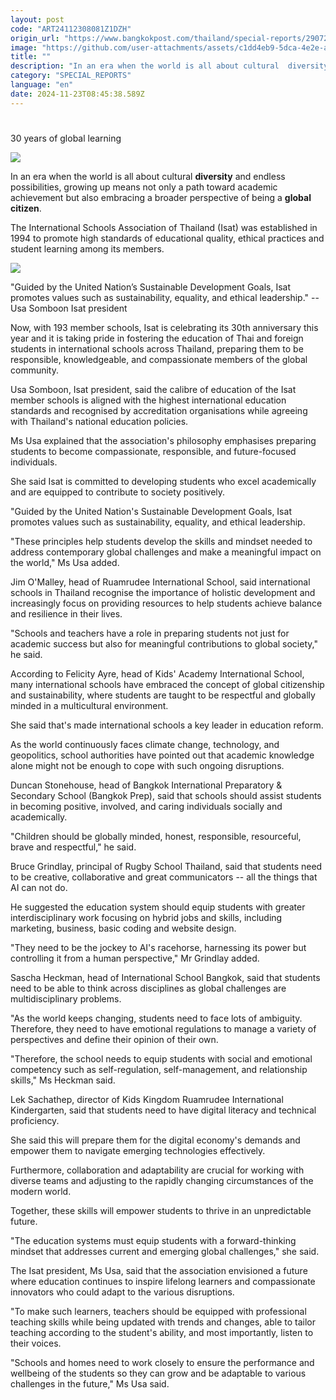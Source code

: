 ```yaml
---
layout: post
code: "ART24112308081Z1DZH"
origin_url: "https://www.bangkokpost.com/thailand/special-reports/2907252/30-years-of-global-learning"
image: "https://github.com/user-attachments/assets/c1dd4eb9-5dca-4e2e-aa39-dab927eb185d"
title: ""
description: "In an era when the world is all about cultural  diversity  and endless possibilities, growing up means not only a path toward academic achievement but also embracing a broader perspective of being a  global citizen ."
category: "SPECIAL_REPORTS"
language: "en"
date: 2024-11-23T08:45:38.589Z
---
```


# 

30 years of global learning

![](https://github.com/user-attachments/assets/4393f792-c282-4040-9af9-11fd69d935c1)

In an era when the world is all about cultural **diversity** and endless possibilities, growing up means not only a path toward academic achievement but also embracing a broader perspective of being a **global citizen**.

The International Schools Association of Thailand (Isat) was established in 1994 to promote high standards of educational quality, ethical practices and student learning among its members.

![](https://github.com/user-attachments/assets/6413ac34-b4ba-4c4f-97c8-1bbca5e46794)

"Guided by the United Nation’s Sustainable Development Goals, Isat promotes values such as sustainability, equality, and ethical leadership." -- Usa Somboon Isat president

Now, with 193 member schools, Isat is celebrating its 30th anniversary this year and it is taking pride in fostering the education of Thai and foreign students in international schools across Thailand, preparing them to be responsible, knowledgeable, and compassionate members of the global community.

Usa Somboon, Isat president, said the calibre of education of the Isat member schools is aligned with the highest international education standards and recognised by accreditation organisations while agreeing with Thailand's national education policies.

Ms Usa explained that the association's philosophy emphasises preparing students to become compassionate, responsible, and future-focused individuals.

She said Isat is committed to developing students who excel academically and are equipped to contribute to society positively.

"Guided by the United Nation's Sustainable Development Goals, Isat promotes values such as sustainability, equality, and ethical leadership.

"These principles help students develop the skills and mindset needed to address contemporary global challenges and make a meaningful impact on the world," Ms Usa added.

Jim O'Malley, head of Ruamrudee International School, said international schools in Thailand recognise the importance of holistic development and increasingly focus on providing resources to help students achieve balance and resilience in their lives.

"Schools and teachers have a role in preparing students not just for academic success but also for meaningful contributions to global society," he said.

According to Felicity Ayre, head of Kids' Academy International School, many international schools have embraced the concept of global citizenship and sustainability, where students are taught to be respectful and globally minded in a multicultural environment.

She said that's made international schools a key leader in education reform.

As the world continuously faces climate change, technology, and geopolitics, school authorities have pointed out that academic knowledge alone might not be enough to cope with such ongoing disruptions.

Duncan Stonehouse, head of Bangkok International Preparatory & Secondary School (Bangkok Prep), said that schools should assist students in becoming positive, involved, and caring individuals socially and academically.

"Children should be globally minded, honest, responsible, resourceful, brave and respectful," he said.

Bruce Grindlay, principal of Rugby School Thailand, said that students need to be creative, collaborative and great communicators -- all the things that AI can not do.

He suggested the education system should equip students with greater interdisciplinary work focusing on hybrid jobs and skills, including marketing, business, basic coding and website design.

"They need to be the jockey to AI's racehorse, harnessing its power but controlling it from a human perspective," Mr Grindlay added.

Sascha Heckman, head of International School Bangkok, said that students need to be able to think across disciplines as global challenges are multidisciplinary problems.

"As the world keeps changing, students need to face lots of ambiguity. Therefore, they need to have emotional regulations to manage a variety of perspectives and define their opinion of their own.

"Therefore, the school needs to equip students with social and emotional competency such as self-regulation, self-management, and relationship skills," Ms Heckman said.

Lek Sachathep, director of Kids Kingdom Ruamrudee International Kindergarten, said that students need to have digital literacy and technical proficiency.

She said this will prepare them for the digital economy's demands and empower them to navigate emerging technologies effectively.

Furthermore, collaboration and adaptability are crucial for working with diverse teams and adjusting to the rapidly changing circumstances of the modern world.

Together, these skills will empower students to thrive in an unpredictable future.

"The education systems must equip students with a forward-thinking mindset that addresses current and emerging global challenges," she said.

The Isat president, Ms Usa, said that the association envisioned a future where education continues to inspire lifelong learners and compassionate innovators who could adapt to the various disruptions.

"To make such learners, teachers should be equipped with professional teaching skills while being updated with trends and changes, able to tailor teaching according to the student's ability, and most importantly, listen to their voices.

"Schools and homes need to work closely to ensure the performance and wellbeing of the students so they can grow and be adaptable to various challenges in the future," Ms Usa said.